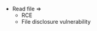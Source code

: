 
  [_metadata_title]:- "CTF"
  [_metadata_date]:- "2019-04-21"
  [_metadata_tags]:- "ctf"


- Read file => 
  - RCE
  - File disclosure vulnerability
